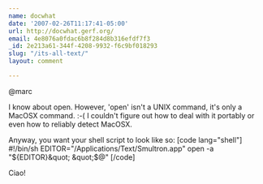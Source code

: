 ```yaml
---
name: docwhat
date: '2007-02-26T11:17:41-05:00'
url: http://docwhat.gerf.org/
email: 4e8076a0fdac6b8f284d8b316efdf7f3
_id: 2e213a61-344f-4208-9932-f6c9bf018293
slug: "/its-all-text/"
layout: comment

---
```


@marc

I know about open.  However, 'open' isn't a UNIX command, it's only a MacOSX command. :-(  I couldn't figure out how to deal with it portably or even how to reliably detect MacOSX.

Anyway, you want your shell script to look like so:
[code lang="shell"]
#!/bin/sh
EDITOR=&quot;/Applications/Text/Smultron.app&quot;
open -a &quot;${EDITOR}&quot; &quot;$@&quot;
[/code]

Ciao!

